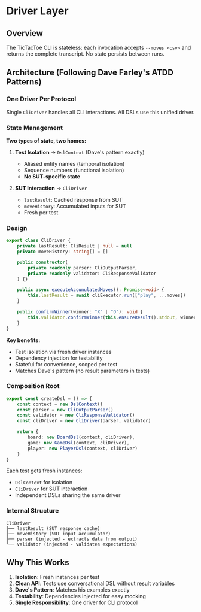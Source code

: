 # Driver Layer

## Overview

The TicTacToe CLI is stateless: each invocation accepts `--moves <csv>` and returns the complete transcript. No state persists between runs.

## Architecture (Following Dave Farley's ATDD Patterns)

### One Driver Per Protocol

Single `CliDriver` handles all CLI interactions. All DSLs use this unified driver.

### State Management

**Two types of state, two homes:**

1. **Test Isolation** → `DslContext` (Dave's pattern exactly)

    - Aliased entity names (temporal isolation)
    - Sequence numbers (functional isolation)
    - **No SUT-specific state**

2. **SUT Interaction** → `CliDriver`
    - `lastResult`: Cached response from SUT
    - `moveHistory`: Accumulated inputs for SUT
    - Fresh per test

### Design

```typescript
export class CliDriver {
    private lastResult: CliResult | null = null
    private moveHistory: string[] = []

    public constructor(
        private readonly parser: CliOutputParser,
        private readonly validator: CliResponseValidator
    ) {}

    public async executeAccumulatedMoves(): Promise<void> {
        this.lastResult = await cliExecutor.run(["play", ...moves])
    }

    public confirmWinner(winner: "X" | "O"): void {
        this.validator.confirmWinner(this.ensureResult().stdout, winner)
    }
}
```

**Key benefits:**

- Test isolation via fresh driver instances
- Dependency injection for testability
- Stateful for convenience, scoped per test
- Matches Dave's pattern (no result parameters in tests)

### Composition Root

```typescript
export const createDsl = () => {
    const context = new DslContext()
    const parser = new CliOutputParser()
    const validator = new CliResponseValidator()
    const cliDriver = new CliDriver(parser, validator)

    return {
        board: new BoardDsl(context, cliDriver),
        game: new GameDsl(context, cliDriver),
        player: new PlayerDsl(context, cliDriver)
    }
}
```

Each test gets fresh instances:

- `DslContext` for isolation
- `CliDriver` for SUT interaction
- Independent DSLs sharing the same driver

### Internal Structure

```text
CliDriver
├── lastResult (SUT response cache)
├── moveHistory (SUT input accumulator)
├── parser (injected - extracts data from output)
└── validator (injected - validates expectations)
```

## Why This Works

1. **Isolation**: Fresh instances per test
2. **Clean API**: Tests use conversational DSL without result variables
3. **Dave's Pattern**: Matches his examples exactly
4. **Testability**: Dependencies injected for easy mocking
5. **Single Responsibility**: One driver for CLI protocol
